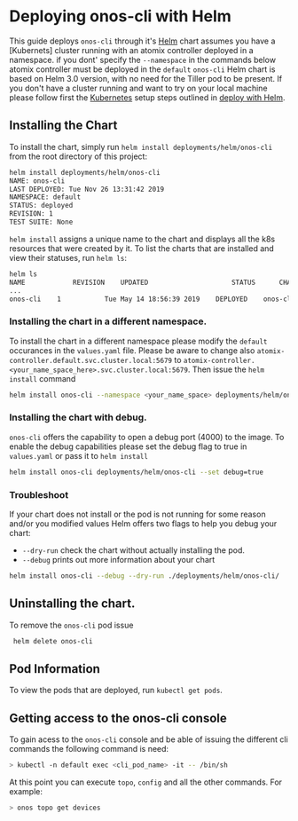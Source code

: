 # Deploying onos-cli with Helm

This guide deploys `onos-cli` through it's [Helm] chart assumes you have a [Kubernets] cluster running 
with an atomix controller deployed in a namespace. if you dont' specify the `--namespace` in the commands 
below atomix controller must be deployed in the `default`
`onos-cli` Helm chart is based on Helm 3.0 version, with no need for the Tiller pod to be present. 
If you don't have a cluster running and want to try on your local machine please follow first 
the [Kubernetes] setup steps outlined in [deploy with Helm](https://docs.onosproject.org/developers/deploy_with_helm/).

## Installing the Chart

To install the chart, simply run `helm install deployments/helm/onos-cli` from
the root directory of this project:

```bash
helm install deployments/helm/onos-cli
NAME: onos-cli
LAST DEPLOYED: Tue Nov 26 13:31:42 2019
NAMESPACE: default
STATUS: deployed
REVISION: 1
TEST SUITE: None
```

`helm install` assigns a unique name to the chart and displays all the k8s resources that were
created by it. To list the charts that are installed and view their statuses, run `helm ls`:

```bash
helm ls
NAME          	REVISION	UPDATED                 	STATUS  	CHART                    	APP VERSION	NAMESPACE
...
onos-cli	1       	Tue May 14 18:56:39 2019	DEPLOYED	onos-cli-0.0.1	        0.0.1      	default
```

### Installing the chart in a different namespace.

To install the chart in a different namespace please modify the `default` occurances in the `values.yaml` file. 
Please be aware to change also `atomix-controller.default.svc.cluster.local:5679` 
to `atomix-controller.<your_name_space_here>.svc.cluster.local:5679`.
Then issue the `helm install` command
```bash
helm install onos-cli --namespace <your_name_space> deployments/helm/onos-cli
```
### Installing the chart with debug. 
`onos-cli` offers the capability to open a debug port (4000) to the image.
To enable the debug capabilities please set the debug flag to true in `values.yaml` or pass it to `helm install`
```bash
helm install onos-cli deployments/helm/onos-cli --set debug=true
```
### Troubleshoot

If your chart does not install or the pod is not running for some reason and/or you modified values Helm offers two flags to help you
debug your chart:  
- `--dry-run` check the chart without actually installing the pod. 
- `--debug` prints out more information about your chart
```bash
helm install onos-cli --debug --dry-run ./deployments/helm/onos-cli/
```
## Uninstalling the chart.

To remove the `onos-cli` pod issue
```bash
 helm delete onos-cli
```
## Pod Information

To view the pods that are deployed, run `kubectl get pods`.

## Getting access to the onos-cli console

To gain acess to the `onos-cli` console and be able of issuing the different cli commands the following command is need:
```bash
> kubectl -n default exec <cli_pod_name> -it -- /bin/sh
```

At this point you can execute `topo`, `config` and all the other commands. For example:
 ```bash
 > onos topo get devices
 ```

[Helm]: https://helm.sh/
[Kubernetes]: https://kubernetes.io/
[kind]: https://kind.sigs.k8s.io

